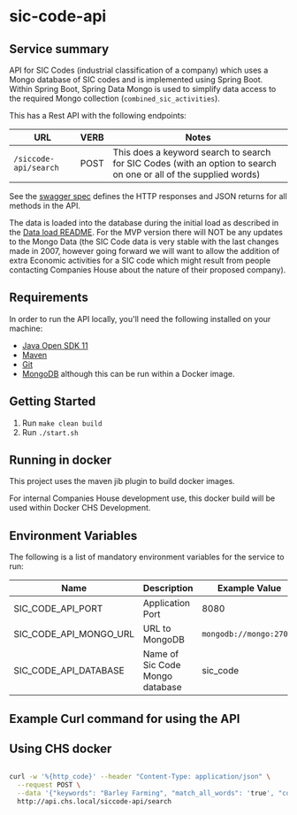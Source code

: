 # sic-code-api

## Service summary

API for SIC Codes (industrial classification of a company) which uses a Mongo database of SIC codes and is implemented using Spring Boot.
Within Spring Boot, Spring Data Mongo is used to simplify data access to the required Mongo collection (`combined_sic_activities`).

This has a  Rest API with the following endpoints:

URL                       | VERB | Notes
------------------------- | ---- | --------------------------------------------------------------------------
`/siccode-api/search`     | POST | This does a keyword search to search for SIC Codes (with an option to search on one or all of the supplied words)

See the [swagger spec](spec/swagger.json) defines the HTTP responses and JSON returns for all methods in the API.

The data is loaded into the database during the initial load as described in the [Data load README](DATALOAD-README.md). For the MVP version there will NOT be any updates to the Mongo Data (the SIC Code data is very stable with the last changes made in 2007, however going forward we will want to allow the addition of extra Economic activities for a SIC code which might result from people contacting Companies House about the nature of their proposed company).

## Requirements

In order to run the API locally, you'll need the following installed on your machine:

- [Java Open SDK 11](https://jdk.java.net/archive/)
- [Maven](https://maven.apache.org/download.cgi)
- [Git](https://git-scm.com/downloads)
- [MongoDB](https://www.mongodb.com) although this can be run within a Docker image.

## Getting Started

1. Run `make clean build`
2. Run `./start.sh`

## Running in docker

This project uses the maven jib plugin to build docker images.

For internal Companies House development use, this docker build will be used within Docker CHS Development.

## Environment Variables

The following is a list of mandatory environment variables for the service to run:

Name                                 | Description                                                               | Example Value
------------------------------------ | ------------------------------------------------------------------------- | ------------------------
SIC_CODE_API_PORT                    | Application Port                                                          | 8080
SIC_CODE_API_MONGO_URL               | URL to MongoDB                                                            | `mongodb://mongo:27017`
SIC_CODE_API_DATABASE                | Name of Sic Code Mongo database                                           | sic_code

## Example Curl command for using the API

## Using CHS docker

``` bash

curl -w '%{http_code}' --header "Content-Type: application/json" \
  --request POST \
  --data '{"keywords": "Barley Farming", "match_all_words": 'true', "context_id": "sic-code-web-155982514859810330"}' \
  http://api.chs.local/siccode-api/search
